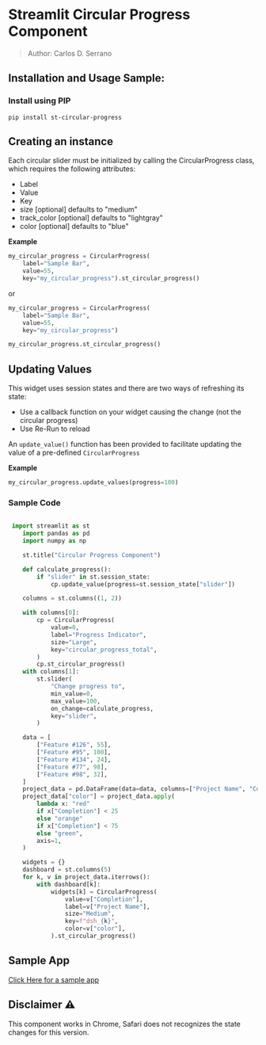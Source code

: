 # Streamlit Circular Progress Component
> Author: Carlos D. Serrano

## Installation and Usage Sample:

### Install using PIP
```
pip install st-circular-progress
```
## Creating an instance
Each circular slider must be initialized by calling the CircularProgress class, which requires the following attributes:
- Label
- Value
- Key
- size [optional] defaults to "medium"
- track_color [optional] defaults to "lightgray"
- color [optional] defaults to "blue"

**Example**
```python
my_circular_progress = CircularProgress(
    label="Sample Bar",
    value=55,
    key="my_circular_progress").st_circular_progress()
```
or 

```python
my_circular_progress = CircularProgress(
    label="Sample Bar",
    value=55,
    key="my_circular_progress")

my_circular_progress.st_circular_progress()
```

## Updating Values
This widget uses session states and there are two ways of refreshing its state:
- Use a callback function on your widget causing the change (not the circular progress)
- Use Re-Run to reload

An `update_value()` function has been provided to facilitate updating the value of a pre-defined `CircularProgress`

**Example**
```python
my_circular_progress.update_values(progress=100)
```
### Sample Code

```python

 import streamlit as st
    import pandas as pd
    import numpy as np

    st.title("Circular Progress Component")

    def calculate_progress():
        if "slider" in st.session_state:
            cp.update_value(progress=st.session_state["slider"])

    columns = st.columns((1, 2))

    with columns[0]:
        cp = CircularProgress(
            value=0,
            label="Progress Indicator",
            size="Large",
            key="circular_progress_total",
        )
        cp.st_circular_progress()
    with columns[1]:
        st.slider(
            "Change progress to",
            min_value=0,
            max_value=100,
            on_change=calculate_progress,
            key="slider",
        )

    data = [
        ["Feature #126", 55],
        ["Feature #95", 100],
        ["Feature #134", 24],
        ["Feature #77", 98],
        ["Feature #98", 32],
    ]
    project_data = pd.DataFrame(data=data, columns=["Project Name", "Completion"])
    project_data["color"] = project_data.apply(
        lambda x: "red"
        if x["Completion"] < 25
        else "orange"
        if x["Completion"] < 75
        else "green",
        axis=1,
    )

    widgets = {}
    dashboard = st.columns(5)
    for k, v in project_data.iterrows():
        with dashboard[k]:
            widgets[k] = CircularProgress(
                value=v["Completion"],
                label=v["Project Name"],
                size="Medium",
                key=f"dsh_{k}",
                color=v["color"],
            ).st_circular_progress()


```

## Sample App 
[Click Here for a sample app](https://st-circular-progress-demo.streamlit.app)


## Disclaimer ⚠️
This component works in Chrome, Safari does not recognizes the state changes for this version. 
